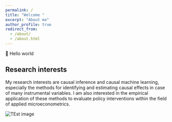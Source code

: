 ```yaml
---
permalink: /
title: "Welcome "
excerpt: "About me"
author_profile: true
redirect_from: 
  - /about/
  - /about.html
---
```


👋 Hello world

Research interests
------
My research interests are causal inference and causal machine learning, especially the methods for identifying and estimating causal effects in case of many instrumental variables. I am also interested in the empirical application of these methods to evaluate policy interventions within the field of applied microeconometrics.


![TEst image](/images/foo-bar-identity.jpg)
